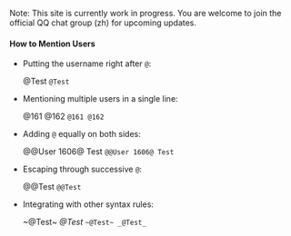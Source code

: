 Note: This site is currently work in progress. You are welcome to join the official QQ chat group (zh) for upcoming updates.

#### How to Mention Users

- Putting the username right after `@`:

  @Test `@Test`

- Mentioning multiple users in a single line:

  @161 @162 `@161 @162`

- Adding `@` equally on both sides:

  @@User 1606@ Test `@@User 1606@ Test`

- Escaping through successive `@`:

  @@Test `@@Test`

- Integrating with other syntax rules:

  ~@Test~ _@Test_ `~@Test~ _@Test_`
